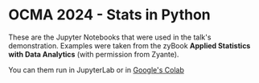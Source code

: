 # OCMA 2024 - Stats in Python

These are the Jupyter Notebooks that were used in the talk's demonstration.  Examples were taken from the zyBook **Applied Statistics with Data Analytics** (with permission from Zyante).

You can them run in JupyterLab or in [Google's Colab](https://colab.research.google.com)

